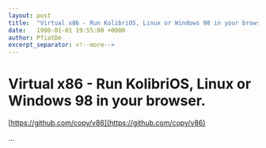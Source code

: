 ```yaml
---
layout: post
title:  "Virtual x86 - Run KolibriOS, Linux or Windows 98 in your browser."
date:   1990-01-01 19:55:00 +0000
author: PfiatDe
excerpt_separator: <!--more-->
---
```


# Virtual x86 - Run KolibriOS, Linux or Windows 98 in your browser.
[https://github.com/copy/v86](https://github.com/copy/v86)

...
<!--more-->
